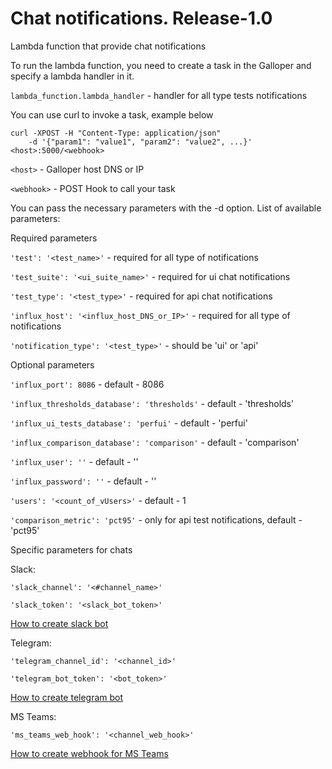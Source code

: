 # Chat notifications. Release-1.0
Lambda function that provide chat notifications

To run the lambda function, you need to create a task in the Galloper and specify a lambda handler in it.

`lambda_function.lambda_handler` - handler for all type tests notifications

You can use curl to invoke a task, example below

```
curl -XPOST -H "Content-Type: application/json"
    -d '{"param1": "value1", "param2": "value2", ...}' <host>:5000/<webhook>
```

`<host>` - Galloper host DNS or IP

`<webhook>` - POST Hook to call your task

You can pass the necessary parameters with the -d option. List of available parameters:

Required parameters

`'test': '<test_name>'` - required for all type of notifications

`'test_suite': '<ui_suite_name>'` - required for ui chat notifications

`'test_type': '<test_type>'` - required for api chat notifications

`'influx_host': '<influx_host_DNS_or_IP>'` - required for all type of notifications

`'notification_type': '<test_type>'` - should be 'ui' or 'api'


Optional parameters

`'influx_port': 8086` - default - 8086

`'influx_thresholds_database': 'thresholds'` - default - 'thresholds'

`'influx_ui_tests_database': 'perfui'` - default - 'perfui'

`'influx_comparison_database': 'comparison'` - default - 'comparison'

`'influx_user': ''` - default - ''

`'influx_password': ''` - default - ''

`'users': '<count_of_vUsers>'` - default - 1

`'comparison_metric': 'pct95'` - only for api test notifications, default - 'pct95'

 
 Specific parameters for chats
 
 Slack:
 
 `'slack_channel': '<#channel_name>'`
 
 `'slack_token': '<slack_bot_token>'`
 
 [How to create slack bot](https://get.slack.help/hc/en-us/articles/115005265703-Create-a-bot-for-your-workspace)
 
 Telegram:
 
 `'telegram_channel_id': '<channel_id>'`
 
 `'telegram_bot_token': '<bot_token>'`
 
 [How to create telegram bot](https://core.telegram.org/bots)
 
 MS Teams:
 
 `'ms_teams_web_hook': '<channel_web_hook>'`
 
 [How to create webhook for MS Teams](https://docs.microsoft.com/en-us/microsoftteams/platform/concepts/connectors/connectors-using)
 